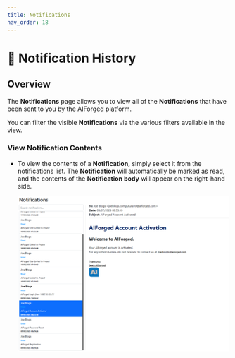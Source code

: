 ```yaml
---
title: Notifications
nav_order: 18
---
```


# 📩 Notification History

## Overview

The **Notifications** page allows you to view all of the **Notifications** that have been sent to you by the AIForged platform.

You can filter the visible **Notifications** via the various filters available in the view.

### View Notification Contents

*   To view the contents of a **Notification,** simply select it from the notifications list.
    The **Notification** will automatically be marked as read, and the contents of the **Notification body** will appear on the right-hand side.


    ![](assets/image%20%28112%29.png)




